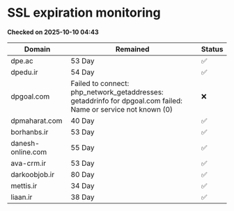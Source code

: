 # SSL expiration monitoring

**Checked on 2025-10-10 04:43**

| Domain | Remained | Status       |
|--------|----------|--------------|
| dpe.ac     | 53 Day   | ✅ |
| dpedu.ir     | 54 Day   | ✅ |
| dpgoal.com     | Failed to connect: php_network_getaddresses: getaddrinfo for dpgoal.com failed: Name or service not known (0)       | ❌ |
| dpmaharat.com     | 40 Day   | ✅ |
| borhanbs.ir     | 53 Day   | ✅ |
| danesh-online.com     | 55 Day   | ✅ |
| ava-crm.ir     | 53 Day   | ✅ |
| darkoobjob.ir     | 80 Day   | ✅ |
| mettis.ir     | 34 Day   | ✅ |
| liaan.ir     | 38 Day   | ✅ |

